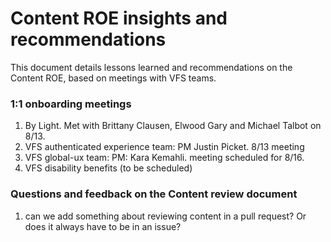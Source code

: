 # Content ROE insights and recommendations

This document details lessons learned and recommendations on the Content ROE, based on meetings with VFS teams. 

### 1:1 onboarding meetings
1. By Light. Met with Brittany Clausen, Elwood Gary and Michael Talbot on 8/13. 
2. VFS authenticated experience team: PM Justin Picket. 8/13 meeting
3. VFS global-ux team: PM: Kara Kemahli. meeting scheduled for 8/16.  
4. VFS disability benefits (to be scheduled)

### Questions and feedback on the Content review document

1. can we add something about reviewing content in a pull request? Or does it always have to be in an issue? 
